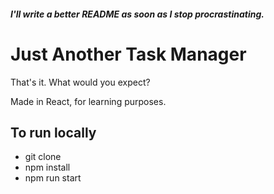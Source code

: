 ##### I'll write a better README as soon as I stop procrastinating.

# Just Another Task Manager

That's it. What would you expect?

Made in React, for learning purposes.

## To run locally

- git clone
- npm install
- npm run start
